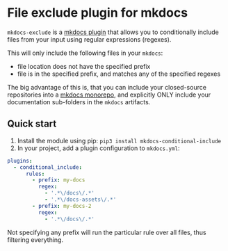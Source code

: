 # File exclude plugin for mkdocs

`mkdocs-exclude` is a [mkdocs plugin](http://www.mkdocs.org/user-guide/plugins/) that allows you
to conditionally include files from your input using regular expressions (regexes).

This will only include the following files in your `mkdocs`:

- file location does not have the specified prefix
- file is in the specified prefix, and matches any of the specified regexes

The big advantage of this is, that you can include your closed-source repositories into a [mkdocs monorepo](https://github.com/backstage/mkdocs-monorepo-plugin), and explicitly ONLY include your documentation sub-folders in the `mkdocs` artifacts.

## Quick start

1. Install the module using pip: `pip3 install mkdocs-conditional-include`
2. In your project, add a plugin configuration to `mkdocs.yml`:

```yaml
plugins:
  - conditional_include:
      rules:
        - prefix: my-docs
          regex:
            - '.*\/docs\/.*'
            - '.*\/docs-assets\/.*'
        - prefix: my-docs-2
          regex:
            - '.*\/docs\/.*'
```

Not specifying any prefix will run the particular rule over all files, thus filtering everything.
